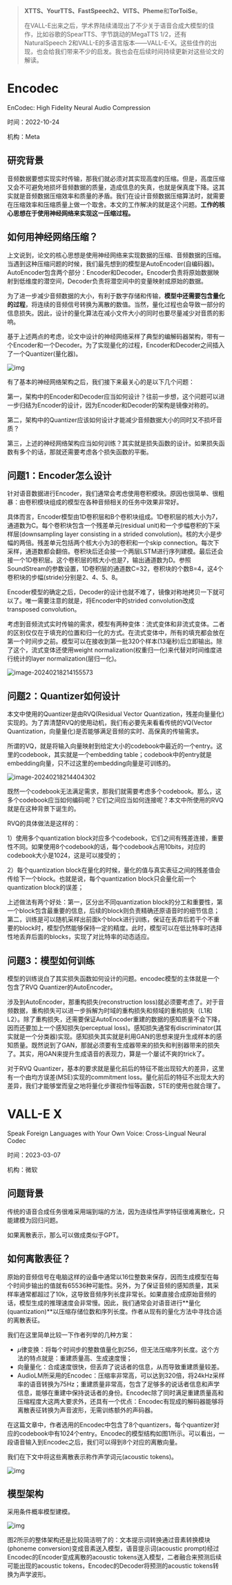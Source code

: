 > **XTTS、YourTTS、FastSpeech2、VITS、Pheme**和**TorToiSe**。
>
> 在VALL-E出来之后，学术界陆续涌现出了不少关于语音合成大模型的佳作，比如谷歌的SpearTTS、字节跳动的MegaTTS 1/2，还有NaturalSpeech 2和VALL-E的多语言版本——VALL-E-X。这些佳作的出现，也会给我们带来不少的启发。我也会在后续时间持续更新对这些论文的解读。

# Encodec

EnCodec: High Fidelity Neural Audio Compression

时间：2022-10-24

机构：Meta

## 研究背景

音频数据要想实现实时传输，那我们就必须对其实现高度的压缩。但是，高度压缩又会不可避免地损坏音频数据的质量，造成信息的失真，也就是保真度下降。这其实就是音频数据压缩效率和质量的矛盾。我们在设计音频数据压缩算法时，就需要在压缩效率和压缩质量上做一个取舍。本文的工作解决的就是这个问题。**工作的核心思想在于使用神经网络来实现这一压缩过程。**



## 如何用神经网络压缩？

上文说到，论文的核心思想是使用神经网络来实现数据的压缩、音频数据的压缩。当遇到这种压缩问题的时候，我们最先想到的模型是AutoEncoder(自编码器)。AutoEncoder包含两个部分：Encoder和Decoder。Encoder负责将原始数据映射到低维度的潜空间，Decoder负责将潜空间中的变量映射成原始的数据。

为了进一步减少音频数据的大小，有利于数字存储和传输，**模型中还需要包含量化的过程**，将连续的音频信号转换为离散的数值。当然，量化过程也会导致一部分的信息损失。因此，设计的量化算法在减小文件大小的同时也要尽量减少对音质的影响。

基于上述两点的考虑，论文中设计的神经网络采样了典型的编解码器架构，带有一个Encoder和一个Decoder。为了实现量化的过程，Encoder和Decoder之间插入了一个Quantizer(量化器)。

![img](images/v2-969e03621dc005db65c9b101551fea03_720w.webp)

有了基本的神经网络架构之后，我们接下来最关心的是以下几个问题：

第一，架构中的Encoder和Decoder应当如何设计？往前一步想，这个问题可以进一步归结为Encoder的设计，因为Encoder和Decoder的架构是镜像对称的。

第二，架构中的Quantizer应该如何设计才能减少音频数据大小的同时又不损坏音质？

第三，上述的神经网络架构应当如何训练？其实就是损失函数的设计。如果损失函数有多个的话，那就还需要考虑各个损失函数的平衡。

## 问题1：Encoder怎么设计

针对语音数据进行Encoder，我们通常会考虑使用卷积模块。原因也很简单、很粗暴：由卷积模块组成的模型在各种音频相关的任务中效果非常好。

具体而言，Encoder模型由1D卷积层和B个卷积块组成。1D卷积层的核大小为7，通道数为C。每个卷积块包含一个残差单元(residual unit)和一个步幅卷积的下采样层(downsampling layer consisting in a strided convolution)。核的大小是步幅的两倍。残差单元包括两个核大小为3的卷积和一个skip connection。每次下采样，通道数都会翻倍。卷积块后还会接一个两层LSTM进行序列建模。最后还会接一个1D卷积层。这个卷积层的核大小也是7，输出通道数为D。参照SoundStream的参数设置，1D卷积层的通道数C=32，卷积块的个数B=4，这4个卷积块的步幅(stride)分别是2、4、5、8。

Encoder模型的确定之后，Decoder的设计也就不难了，镜像对称地拷贝一下就可以了。唯一需要注意的就是，将Encoder中的strided convolution改成transposed convolution。

考虑到音频流式实时传输的需求，模型有两种变体：流式变体和非流式变体。二者的区别仅仅在于填充的位置和归一化的方式。在流式变体中，所有的填充都会放在第一个时间步之前。模型可以在接收到第一批320个样本(13毫秒)后立即输出。除了这个，流式变体还使用weight normalization(权重归一化)来代替对时间维度进行统计的layer normalization(层归一化)。

![image-20240218214155573](images/image-20240218214155573.png)

## 问题2：Quantizer如何设计

本文中使用的Quantizer是由RVQ(Residual Vector Quantization，残差向量量化)实现的。为了弄清楚RVQ的使用动机，我们有必要先来看看传统的VQ(Vector Quantization，向量量化)是否能够满足音频的实时、高保真的传输需求。

所谓的VQ，就是将输入向量映射到给定大小的codebook中最近的一个entry。这里的codebook，其实就是一个embedding table；codebook中的entry就是embedding向量，只不过这里的embedding向量是可训练的。

![image-20240218214404302](images/image-20240218214404302.png)

既然一个codebook无法满足需求，那我们就需要考虑多个codebook。那么，这多个codebook应当如何编码呢？它们之间应当如何连接呢？本文中所使用的RVQ就是在这种背景下诞生的。

RVQ的具体做法是这样的：

1）使用多个quantization block对应多个codebook，它们之间有残差连接，重要性不同。如果使用8个codebook的话，每个codebook占用10bits，对应的codebook大小是1024，这是可以接受的；

2）每个quantization block在量化的时候，量化的值与真实表征之间的残差值会传给下一个block。也就是说，每个quantization block只会量化前一个quantization block的误差；

上述做法有两个好处：第一，区分出不同quantization block的分工和重要性，第一个block包含最重要的信息，后续的block则负责精确还原语音时的细节信息；第二，训练是可以随机采样出前面k个block进行训练，保证在丢弃后若干个不重要的block时，模型仍然能够保持一定的精度。此时，模型可以在低比特率时选择性地丢弃后面的blocks，实现了对比特率的动态适应。

## 问题3：模型如何训练

模型的训练说白了其实损失函数如何设计的问题。encodec模型的主体就是一个包含了RVQ Quantizer的AutoEncoder。

涉及到AutoEncoder，那重构损失(reconstruction loss)就必须要考虑了。对于音频数据，重构损失可以进一步拆解为时域的重构损失和频域的重构损失（L1和L2）。除了重构损失，还需要保证AutoEncoder重建的数据的感知质量不会下降，因而还要加上一个感知损失(perceptual loss)。感知损失通常有discriminator(其实就是一个分类器)实现。感知损失其实就是利用GAN的思想来提升生成样本的感知质量。既然说到了GAN，那就必须要有生成器带来的损失和判别器带来的损失了。其实，用GAN来提升生成语音的表现力，算是一个屡试不爽的trick了。

对于RVQ Quantizer，基本的要求就是量化前后的特征不能出现较大的差异，这里有一个由均方误差(MSE)实现的commitment loss。量化前后的特征不出现太大的差异，我们才能够堂而皇之地将量化步骤视作恒等函数，STE的使用也就合理了。



# VALL-E X

Speak Foreign Languages with Your Own Voice: Cross-Lingual Neural Codec

时间：2023-03-07

机构：微软



## 问题背景

传统的语音合成任务很难采用端到端的方法，因为连续性声学特征很难离散化，只能建模为回归问题。

如果离散表示，那么可以做成类似于GPT。



## 如何离散表征？

原始的音频信号在电脑这样的设备中通常以16位整数来保存，因而生成模型在每个时间步输出的值就有65536种可能性。另外，为了保证音频的感知质量，其采样率通常都超过了10k，这导致音频序列长度非常长。如果直接合成原始音频的话，模型生成的推理速度会非常慢。因此，我们通常会对语音进行**量化(quantization)**以压缩存储位数和序列长度。作者从现有的量化方法中寻找合适的离散表征。

我们在这里简单比较一下作者列举的几种方案：

-  $\mu$律变换：将每个时间步的整数值量化到256，但无法压缩序列长度。这个方法的特点就是：重建质量高、生成速度慢；
- 向量量化：合成速度很快，但丢弃了说话者的信息，从而导致重建质量较差。
- AudioLM所采用的Encodec：压缩率非常高，可以达到320倍，将24kHz采样率的语音转换为75Hz；重建质量非常高，包含了足够多的说话者信息和声学信息，能够在重建中保持说话者的身份。Encodec除了同时满足重建质量高和压缩程度大这两大要求外，还具有一个优点：Encodec有现成的解码器能够将离散表征转换为声音波形，无需训练额外的声码器。

在这篇文章中，作者选用的Encodec中包含了8个quantizers，每个quantizer对应的codebook中有1024个entry。Encodec的模型结构如图1所示。可以看出，一段语音输入到Encodec之后，我们可以得到8个对应的离散向量。

我们在下文中将这些离散表示称作声学词元(acoustic tokens)。

![img](images/v2-392afe7058c21d872f205ae1f002efd5_720w.webp)

## 模型架构

采用条件概率模型建模。

![img](images/v2-8b15803da4c7c0891fe0d10e7b21c6cb_720w.webp)

图2所示的整体架构还是比较简洁明了的：文本提示词转换通过音素转换模块(phoneme conversion)变成音素送入模型，语音提示词(acoustic prompt)经过Encodec的Encoder变成离散的acoustic tokens送入模型，二者融合来预测后续可能出现的acoustic tokens，Encodec的Decoder将预测的acoustic tokens转换为声学波形。